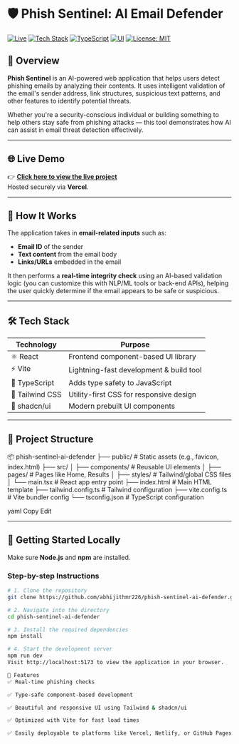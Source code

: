 # 🛡️ Phish Sentinel: AI Email Defender

[![Live](https://img.shields.io/badge/Live-Demo-green?style=for-the-badge&logo=vercel)](https://phish-sentinel-ai-defender.lovable.app/)
[![Tech Stack](https://img.shields.io/badge/Tech%20Stack-React%2C%20Vite%2C%20Tailwind-blueviolet?style=for-the-badge&logo=react)]()
[![TypeScript](https://img.shields.io/badge/Language-TypeScript-blue?style=for-the-badge&logo=typescript)]()
[![UI](https://img.shields.io/badge/UI-shadcn--ui-orange?style=for-the-badge)]()
[![License: MIT](https://img.shields.io/badge/License-MIT-lightgrey?style=for-the-badge)](https://opensource.org/licenses/MIT)

## 📌 Overview

**Phish Sentinel** is an AI-powered web application that helps users detect phishing emails by analyzing their contents. It uses intelligent validation of the email's sender address, link structures, suspicious text patterns, and other features to identify potential threats.

Whether you're a security-conscious individual or building something to help others stay safe from phishing attacks — this tool demonstrates how AI can assist in email threat detection effectively.

---

## 🌐 Live Demo

👉 [**Click here to view the live project**](https://phish-sentinel-ai-defender.lovable.app/)  
Hosted securely via **Vercel**.

---

## 🧠 How It Works

The application takes in **email-related inputs** such as:

- **Email ID** of the sender
- **Text content** from the email body
- **Links/URLs** embedded in the email

It then performs a **real-time integrity check** using an AI-based validation logic (you can customize this with NLP/ML tools or back-end APIs), helping the user quickly determine if the email appears to be safe or suspicious.

---

## 🛠️ Tech Stack

| Technology     | Purpose                                     |
|----------------|---------------------------------------------|
| ⚛️ React        | Frontend component-based UI library          |
| ⚡ Vite         | Lightning-fast development & build tool     |
| 🧠 TypeScript   | Adds type safety to JavaScript               |
| 🎨 Tailwind CSS | Utility-first CSS for responsive design      |
| 💅 shadcn/ui   | Modern prebuilt UI components                |

---

## 📁 Project Structure

📦 phish-sentinel-ai-defender
├── public/ # Static assets (e.g., favicon, index.html)
├── src/
│ ├── components/ # Reusable UI elements
│ ├── pages/ # Pages like Home, Results
│ ├── styles/ # Tailwind/global CSS files
│ └── main.tsx # React app entry point
├── index.html # Main HTML template
├── tailwind.config.ts # Tailwind configuration
├── vite.config.ts # Vite bundler config
└── tsconfig.json # TypeScript configuration

yaml
Copy
Edit

---

## 🚀 Getting Started Locally

Make sure **Node.js** and **npm** are installed.

### Step-by-step Instructions

```bash
# 1. Clone the repository
git clone https://github.com/abhijithmr226/phish-sentinel-ai-defender.git

# 2. Navigate into the directory
cd phish-sentinel-ai-defender

# 3. Install the required dependencies
npm install

# 4. Start the development server
npm run dev
Visit http://localhost:5173 to view the application in your browser.

🧪 Features
✅ Real-time phishing checks

✅ Type-safe component-based development

✅ Beautiful and responsive UI using Tailwind & shadcn/ui

✅ Optimized with Vite for fast load times

✅ Easily deployable to platforms like Vercel, Netlify, or GitHub Pages

